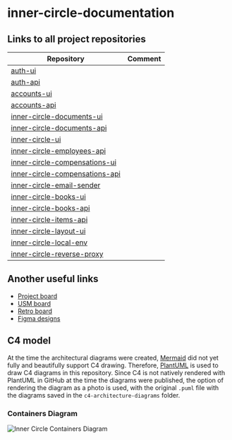 # inner-circle-documentation

## Links to all project repositories

| Repository                                                                                         | Comment    |
|----------------------------------------------------------------------------------------------------|------------|
| [auth-ui](https://github.com/TourmalineCore/auth-ui)                                               |            |
| [auth-api](https://github.com/TourmalineCore/auth-api)                                             |            |
| [accounts-ui](https://github.com/TourmalineCore/accounts-ui)                                       |            |
| [accounts-api](https://github.com/TourmalineCore/accounts-api)                                     |            |
| [inner-circle-documents-ui](https://github.com/TourmalineCore/inner-circle-documents-ui)           |            |
| [inner-circle-documents-api](https://github.com/TourmalineCore/inner-circle-documents-api)         |            |
| [inner-circle-ui](https://github.com/TourmalineCore/inner-circle-ui)                               |            |
| [inner-circle-employees-api](https://github.com/TourmalineCore/inner-circle-employees-api)         |            |
| [inner-circle-compensations-ui](https://github.com/TourmalineCore/inner-circle-compensations-ui)   |            |
| [inner-circle-compensations-api](https://github.com/TourmalineCore/inner-circle-compensations-api) |            |
| [inner-circle-email-sender](https://github.com/TourmalineCore/inner-circle-email-sender)           |            |
| [inner-circle-books-ui](https://github.com/TourmalineCore/inner-circle-books-ui)                   |            |
| [inner-circle-books-api](https://github.com/TourmalineCore/inner-circle-books-api)                 |            |
| [inner-circle-items-api](https://github.com/TourmalineCore/inner-circle-items-api)                 |            |
| [inner-circle-layout-ui](https://github.com/TourmalineCore/inner-circle-layout-ui)                 |            |
| [inner-circle-local-env](https://github.com/TourmalineCore/inner-circle-local-env)                 |            |
| [inner-circle-reverse-proxy](https://github.com/TourmalineCore/inner-circle-reverse-proxy)         |            |

## Another useful links
- [Project board](https://github.com/orgs/TourmalineCore/projects/5)
- [USM board](https://board.mail.ru/?utm_source=portal&utm_medium=portal_navigation&utm_campaign=board.vk.com_cross_navimt_link_id%3Dykpiid2&uid=94acfbe7-8699-47d4-92df-fb705322e541)
- [Retro board]([https://app.holst.so/share/b/11a05827-18f0-4491-aab6-00effb37bf47](https://app.holst.so/board/047a6d87-4a7c-4179-840f-8c54f6fd21d2))
- [Figma designs](https://www.figma.com/design/O4Kbm638zRYHhVqN9FBm5D/Inner-Circle?t=kPjBwo15UyXLnic5-0)

## C4 model

At the time the architectural diagrams were created, [Mermaid](https://mermaid.js.org/) did not yet fully and beautifully support C4 drawing. 
Therefore, [PlantUML](https://plantuml.com/en/stdlib) is used to draw C4 diagrams in this repository. Since C4 is not natively rendered with PlantUML in GitHub at the time the diagrams were published, the option of rendering the diagram as a photo is used, with the original `.puml` file with the diagrams saved in the `c4-architecture-diagrams` folder.


### Containers Diagram 

![Inner Circle Containers Diagram](https://www.plantuml.com/plantuml/png/dLPHRo8t47xdLxXvQP08dDG-LFTq2Q1hggHDGz2fJyZi3c35Qs_jsIDHrVzUUnOcwm8-BZmWpsZc-yRpsUFzv54wR2hT-q6PGZSbY0rYxJ-EHavkXsk5csRPU725DGW6XuMjHhMM9kPSUIorMex6FryzHDVy_cvKIO_WWcin3XbI6N33EkBt_BCojNIo4bidwo-gn8tuwSE7tjtrNt_CdnPVRfz-NTnDFqz_drpsUxqRsvXIkjVBMnCWnieL6lQ-WRWWhsZT5_r_UcBtuxJh1ZUT-6XUz0K5yeyhfEZvxIvEp6ylml8HP86ZtsPn_I3NuCNAEk5WhJmwYSgQWP0X70ogWcmXJIbgwVtMkZ94Ui3XHJz3UVt0d64PYOO6KFmILy51X4Seq3w34Mi8CArpgm92L4dKu2hbVN3wazIJ9P5FRlRSanlQe_MuTZ3xyovQCxGE_F_PbGabLRJ-ABHTApDus_16-ir001PTvdzxHxGfYh14tz5dxpgj4MUHJdiZgrKbZGmbheNSHG-4infysqGmqY1rASz78Z7XQQ7UpqQQC1_fmdGvRL8UEWNT0p3OitPb-vOsqwhMzXMWAmxxCkgGAcU9KJkxKXgeBLfv57ObOCUGaOEBQFLWCo_8knb94YOXJTZAYCAuF_hqiXXPmK0KrjNMIQHQebRU6gb3abJwhAipiKLJGNfts9UHXsD89xQorwVag2RiIPQXbLJsLwbLcHoc31-fnOGPjPWjZy_QC2HfmzOHRKWvV1K1KowbXs_rU6oh6eod2hfzJloPNYTnrE_4SzR8eaOx-Bi1Zz4ikWYyWImrjJxbphJ_dSIiHqfDcYIUp9r9ECuOLibGa4hFm9JW0XnPeZNJNKQVRw-P5sZVRh-mfdCfAQ0bPK8cMqnVyF8-1DpObm0PLqFNY9Yoj2-H9GI0CpAMuBwg0g8lW17C8sZ-ok2dFu0y0uaY2gcfD3eQqzaJ5K5fY_ab9wHlqcV0xhmd7UahW5w2mZe71Oh2GUaFOTz0-MFW4MGfLivMT0YsJY48jCTIqhvJT_axuCg1bWZbhjr90pfF-7vzVYCuFMd5UPKdgUbJ4fBfj5Fx2WTltrabQ233heBDX-PaHIphEAB0YFAXbKIkCFwtyKmpsbDqTilWQPbivJPy16NUoJsdsPoPlXbid8Je7oQUEYiyx0_FIegHLyop93JRa-8FXd3Y-8v3TvYNU79gv43EtH5396taCPHCDffqzqyF8UrJS3UL_Wy0)

